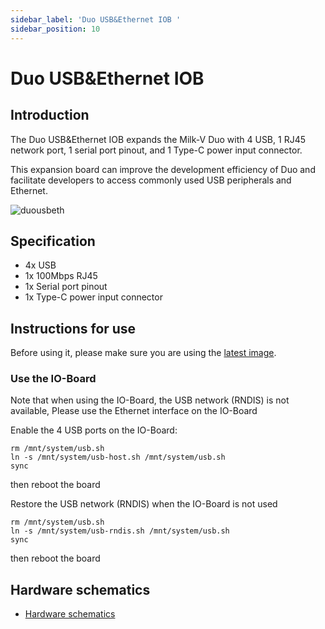 ```yaml
---
sidebar_label: 'Duo USB&Ethernet IOB '
sidebar_position: 10
---
```

# Duo USB&Ethernet IOB
## Introduction

The Duo USB&Ethernet IOB expands the Milk-V Duo with 4 USB, 1 RJ45 network port, 1 serial port pinout, and 1 Type-C power input connector.  

This expansion board can improve the development efficiency of Duo and facilitate developers to access commonly used USB peripherals and Ethernet.

![duousbeth](/docs/duo/duousbethiob.webp)

## Specification

- 4x USB
- 1x 100Mbps RJ45
- 1x Serial port pinout
- 1x Type-C power input connector

## Instructions for use
Before using it, please make sure you are using the [latest image](https://milkv.io/docs/duo/resources/image&sdk).

### Use the IO-Board
Note that when using the IO-Board, the USB network (RNDIS) is not available, Please use the Ethernet interface on the IO-Board

Enable the 4 USB ports on the IO-Board:

~~~
rm /mnt/system/usb.sh
ln -s /mnt/system/usb-host.sh /mnt/system/usb.sh
sync
~~~

then reboot the board

Restore the USB network (RNDIS) when the IO-Board is not used

~~~
rm /mnt/system/usb.sh
ln -s /mnt/system/usb-rndis.sh /mnt/system/usb.sh
sync
~~~

then reboot the board

## Hardware schematics
- [Hardware schematics](https://github.com/milkv-duo/accessories/blob/master/Duo_USB%26Ethernet_IOB/duo_iob_v1.11.pdf)
